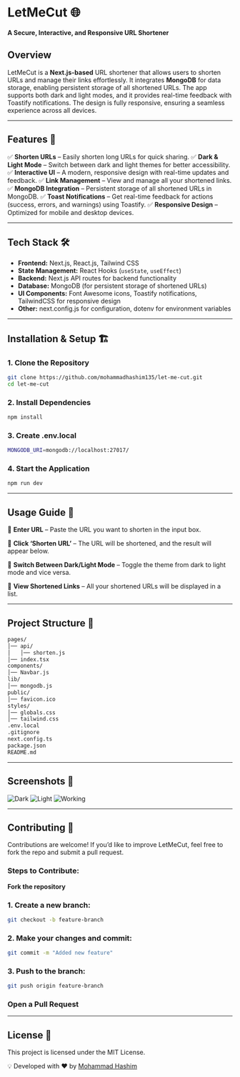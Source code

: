 # **LetMeCut** 🌐
**A Secure, Interactive, and Responsive URL Shortener**  

## **Overview**  
LetMeCut is a **Next.js-based** URL shortener that allows users to shorten URLs and manage their links effortlessly. It integrates **MongoDB** for data storage, enabling persistent storage of all shortened URLs. The app supports both dark and light modes, and it provides real-time feedback with Toastify notifications. The design is fully responsive, ensuring a seamless experience across all devices.

---
## **Features** 🚀
✅ **Shorten URLs** – Easily shorten long URLs for quick sharing.
✅ **Dark & Light Mode** – Switch between dark and light themes for better accessibility.
✅ **Interactive UI** – A modern, responsive design with real-time updates and feedback.
✅ **Link Management** – View and manage all your shortened links.
✅ **MongoDB Integration** – Persistent storage of all shortened URLs in MongoDB.
✅ **Toast Notifications** – Get real-time feedback for actions (success, errors, and warnings) using Toastify.
✅ **Responsive Design** – Optimized for mobile and desktop devices.

---

## **Tech Stack** 🛠  
- **Frontend:** Next.js, React.js, Tailwind CSS
- **State Management:** React Hooks (`useState`, `useEffect`)
- **Backend:** Next.js API routes for backend functionality 
- **Database:** MongoDB (for persistent storage of shortened URLs)
- **UI Components:** Font Awesome icons, Toastify notifications, TailwindCSS for responsive design
- **Other:** next.config.js for configuration, dotenv for environment variables

---

## **Installation & Setup** 🏗  
### **1. Clone the Repository**  
```bash
git clone https://github.com/mohammadhashim135/let-me-cut.git
cd let-me-cut
```


### **2. Install Dependencies**
```bash
npm install
```

### **3. Create .env.local**
```bash
MONGODB_URI=mongodb://localhost:27017/
```

### **4. Start the Application**
```bash
npm run dev
```
---

## **Usage Guide** 📝

🔹 **Enter URL** – Paste the URL you want to shorten in the input box.

🔹 **Click ‘Shorten URL’** – The URL will be shortened, and the result will appear below.

🔹 **Switch Between Dark/Light Mode** – Toggle the theme from dark to light mode and vice versa.

🔹 **View Shortened Links** – All your shortened URLs will be displayed in a list.

---

## **Project Structure** 📂
```bash
pages/
│── api/
│   │── shorten.js
│── index.tsx
components/
│── Navbar.js
lib/
│── mongodb.js
public/
│── favicon.ico
styles/
│── globals.css
│── tailwind.css
.env.local
.gitignore
next.config.ts
package.json
README.md

```
---

## **Screenshots 📸**


![Dark](https://github.com/user-attachments/assets/a4ff7c95-6d63-4e38-9a61-9da3d6aa6c31)
![Light](https://github.com/user-attachments/assets/9174cc9e-15d9-4ce5-b45a-6ea25ab54105)
![Working](https://github.com/user-attachments/assets/1982cd18-434b-4a85-bd75-4408b370ac8e)

---
## **Contributing** 🤝
Contributions are welcome! If you’d like to improve LetMeCut, feel free to fork the repo and submit a pull request.

### **Steps to Contribute:**
**Fork the repository**
### **1. Create a new branch:**
```bash
git checkout -b feature-branch
```

### **2. Make your changes and commit:**

```bash
git commit -m "Added new feature"
```
### **3. Push to the branch:**
```bash
git push origin feature-branch
```
### **Open a Pull Request**
---
## **License** 📜
This project is licensed under the MIT License.

💡 Developed with ❤️ by [Mohammad Hashim](https://github.com/mohammadhashim135/let-me-cut.git)

